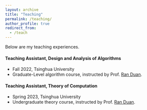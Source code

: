 ```yaml
---
layout: archive
title: "Teaching"
permalink: /teaching/
author_profile: true
redirect_from:
  - /teach
---
```


Below are my teaching experiences.

#### Teaching Assistant, Design and Analysis of Algorithms

- Fall 2022, Tsinghua University
- Graduate-Level algorithm course, instructed by Prof. [Ran Duan](https://iiis.tsinghua.edu.cn/duanr/).

#### Teaching Assistant, Theory of Computation

- Spring 2023, Tsinghua University
- Undergraduate theory course, instructed by Prof. [Ran Duan](https://iiis.tsinghua.edu.cn/duanr/).